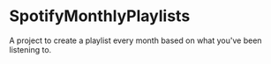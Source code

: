# SpotifyMonthlyPlaylists
A project to create a playlist every month based on what you've been listening to.
